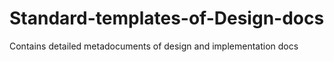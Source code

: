 # Standard-templates-of-Design-docs
Contains detailed metadocuments of design and implementation docs 
